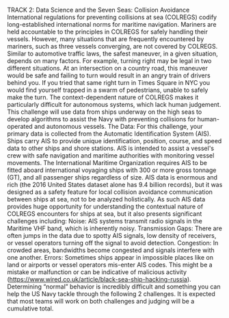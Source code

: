 TRACK 2: Data Science and the Seven Seas: Collision Avoidance
International regulations for preventing collisions at sea (COLREGS) codify long-established international norms for maritime navigation. Mariners are held accountable to the principles in COLREGS for safely handling their vessels. However, many situations that are frequently encountered by mariners, such as three vessels converging, are not covered by COLREGS. Similar to automotive traffic laws, the safest maneuver, in a given situation, depends on many factors.  For example, turning right may be legal in two different situations.  At an intersection on a country road, this maneuver would be safe and failing to turn would result in an angry train of drivers behind you.  If you tried that same right turn in Times Square in NYC you would find yourself trapped in a swarm of pedestrians, unable to safely make the turn.  The context-dependent nature of COLREGS makes it particularly difficult for autonomous systems, which lack human judgement. This challenge will use data from ships underway on the high seas to develop algorithms to assist the Navy with preventing collisions for human-operated and autonomous vessels. 
The Data:
For this challenge, your primary data is collected from the Automatic Identification System (AIS). Ships carry AIS to provide unique identification, position, course, and speed data to other ships and shore stations. AIS is intended to assist a vessel's crew with safe navigation and maritime authorities with monitoring vessel movements. The International Maritime Organization requires AIS to be fitted aboard international voyaging ships with 300 or more gross tonnage (GT), and all passenger ships regardless of size.
AIS data is enormous and rich (the 2016 United States dataset alone has 9.4 billion records), but it was designed as a safety feature for local collision avoidance communication between ships at sea, not to be analyzed holistically. As such AIS data provides huge opportunity for understanding the contextual nature of COLREGS encounters for ships at sea, but it also presents significant challenges including:
Noise: AIS systems transmit radio signals in the Maritime VHF band, which is inherently noisy. 
Transmission Gaps: There are often jumps in the data due to spotty AIS signals, low density of receivers, or vessel operators turning off the signal to avoid detection.
Congestion: In crowded areas, bandwidths become congested and signals interfere with one another. 
Errors: Sometimes ships appear in impossible places like on land or airports or vessel operators mis-enter AIS codes. This might be a mistake or malfunction or can be indicative of malicious activity (https://www.wired.co.uk/article/black-sea-ship-hacking-russia).
Determining “normal” behavior is incredibly difficult and something you can help the US Navy tackle through the following 2 challenges. It is expected that most teams will work on both challenges and judging will be a cumulative total.
